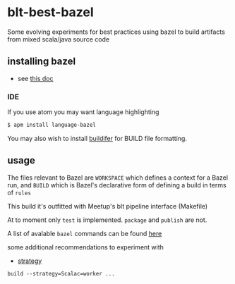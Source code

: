 # blt-best-bazel

Some evolving experiments for best practices using bazel to build artifacts
from mixed scala/java source code

## installing bazel

* see [this doc](https://bazel.build/versions/master/docs/install.html)

### IDE

If you use atom you may want language highlighting

```bash
$ apm install language-bazel
```

You may also wish to install [buildifer](https://github.com/bazelbuild/buildifier#usage) for BUILD
file formatting.


## usage

The files relevant to Bazel are `WORKSPACE` which defines a context for a Bazel run,
and `BUILD` which is Bazel's declarative form of defining a build in terms of `rules`

This build it's outfitted with Meetup's blt pipeline interface (Makefile)

At to moment only `test` is implemented. `package` and `publish` are not.

A list of avalable `bazel` commands can be found [here](https://bazel.build/versions/master/docs/bazel-user-manual.html)

some additional recommendations to experiment with


* [strategy](https://github.com/bazelbuild/rules_scala/issues/125#issuecomment-279184926)

```
build --strategy=Scalac=worker ...
```
